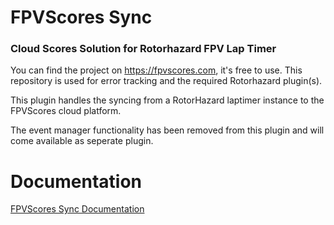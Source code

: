 # FPVScores Sync
### Cloud Scores Solution for Rotorhazard FPV Lap Timer
You can find the project on https://fpvscores.com, it's free to use.
This repository is used for error tracking and the required Rotorhazard plugin(s).

This plugin handles the syncing from a RotorHazard laptimer instance to the FPVScores cloud platform.

The event manager functionality has been removed from this plugin and will come available as seperate plugin.

# Documentation
[FPVScores Sync Documentation](https://docs.fpvscores.com/)